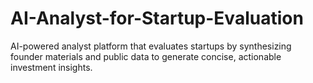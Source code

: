 # AI-Analyst-for-Startup-Evaluation
 AI-powered analyst platform that evaluates startups by synthesizing founder materials and public data to generate concise, actionable investment insights.
